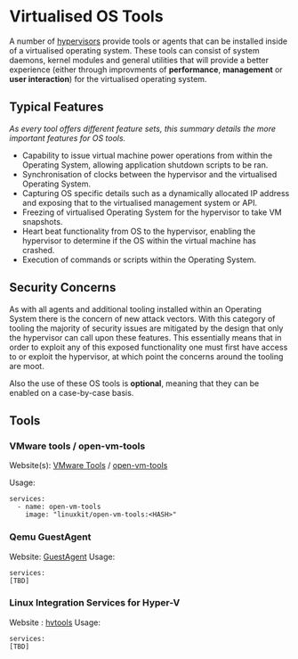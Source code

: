 # Virtualised OS Tools
A number of [hypervisors](https://en.wikipedia.org/wiki/Hypervisor) provide tools or agents that can be installed inside of a virtualised operating system. These tools can consist of system daemons, kernel modules and general utilities that will provide a better experience (either through improvments of **performance**, **management** or **user interaction**) for the virtualised operating system.

## Typical Features
*As every tool offers different feature sets, this summary details the more important features for OS tools.*

* Capability to issue virtual machine power operations from within the Operating System, allowing application shutdown scripts to be ran.
* Synchronisation of clocks between the hypervisor and the virtualised Operating System.
* Capturing OS specific details such as a dynamically allocated IP address and exposing that to the virtualised management system or API.
* Freezing of virtualised Operating System for the hypervisor to take VM snapshots.
* Heart beat functionality from OS to the hypervisor, enabling the hypervisor to determine if the OS within the virtual machine has crashed.
* Execution of commands or scripts within the Operating System.

## Security Concerns
As with all agents and additional tooling installed within an Operating System there is the concern of new attack vectors. With this category of tooling the majority of security issues are mitigated by the design that only the hypervisor can call upon these features. This essentially means that in order to exploit any of this exposed functionality one must first have access to or exploit the hypervisor, at which point the concerns around the tooling are moot.

Also the use of these OS tools is **optional**, meaning that they can be enabled on a case-by-case basis. 

## Tools
### VMware tools / open-vm-tools
Website(s): [VMware Tools](https://kb.vmware.com/selfservice/microsites/search.do?language=en_US&cmd=displayKC&externalId=340) / [open-vm-tools](https://github.com/vmware/open-vm-tools)

Usage:

```
services:
  - name: open-vm-tools
    image: "linuxkit/open-vm-tools:<HASH>"
```

### Qemu GuestAgent
Website: [GuestAgent](http://wiki.qemu.org/Features/GuestAgent)
Usage:

```
services:
[TBD]
```

### Linux Integration Services for Hyper-V
Website : [hvtools](https://www.microsoft.com/en-us/download/details.aspx?id=51612)
Usage:

```
services:
[TBD]